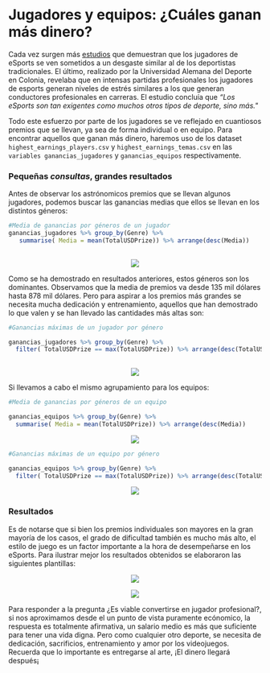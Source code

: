 # Jugadores y equipos: ¿Cuáles ganan más dinero?

Cada vez surgen más [estudios](https://www.marca.com/esports/2016/03/15/56e81056ca474115778b4691.html) que demuestran que los jugadores de eSports se ven sometidos a un desgaste similar al de los deportistas tradicionales. El último, realizado por la Universidad Alemana del Deporte en Colonia, revelaba que en intensas partidas profesionales los jugadores de esports generan niveles de estrés similares a los que generan conductores profesionales en carreras. El estudio concluía que *“Los eSports son tan exigentes como muchos otros tipos de deporte, sino más."*

Todo este esfuerzo por parte de los jugadores se ve reflejado en cuantiosos premios que se llevan, ya sea de forma individual o en equipo. Para encontrar aquellos que ganan más dinero, haremos uso de los dataset  `highest_earnings_players.csv` y `highest_earnings_temas.csv` en las `variables ganancias_jugadores` y `ganancias_equipos` respectivamente.

### Pequeñas *consultas*, grandes resultados

Antes de observar los astrónomicos premios que se llevan algunos jugadores, podemos buscar las ganancias medias que ellos se llevan en los distintos géneros:

```R
#Media de ganancias por géneros de un jugador
ganancias_jugadores %>% group_by(Genre) %>%
   summarise( Media = mean(TotalUSDPrize)) %>% arrange(desc(Media))
   
```

<p align="center">
<img src="../../Imágenes/Proyecto51.png">
</p>

Como se ha demostrado en resultados anteriores, estos géneros son los dominantes. Observamos que la media de premios va desde 135 mil dólares hasta 878 mil dólares. Pero para aspirar a los premios más grandes se necesita mucha dedicación y entrenamiento, aquellos que han demostrado lo que valen y se han llevado las cantidades más altas son:


```R
#Ganancias máximas de un jugador por género

ganancias_jugadores %>% group_by(Genre) %>% 
  filter( TotalUSDPrize == max(TotalUSDPrize)) %>% arrange(desc(TotalUSDPrize))
  
```

<p align="center">
<img src="../../Imágenes/Proyecto5.2.png">
</p>


Si llevamos a cabo el mismo agrupamiento para los equipos:

```R
#Media de ganancias por géneros de un equipo

ganancias_equipos %>% group_by(Genre) %>%
  summarise( Media = mean(TotalUSDPrize)) %>% arrange(desc(Media))
```

<p align="center">
<img src="../../Imágenes/Proyecto53.png">
</p>


```R
#Ganancias máximas de un equipo por género

ganancias_equipos %>% group_by(Genre) %>%
  filter( TotalUSDPrize == max(TotalUSDPrize)) %>% arrange(desc(TotalUSDPrize))
```

<p align="center">
<img src="../../Imágenes/Proyecto5.4.png">
</p>

### Resultados

Es de notarse que si bien los premios individuales son mayores en la gran mayoría de los casos, el grado de dificultad también es mucho más alto, el estilo de juego es un factor importante a la hora de desempeñarse en los eSports. Para ilustrar mejor los resultados obtenidos se elaboraron las siguientes plantillas: 

<p align="center">
<img src="../../Imágenes/Proyecto5.5.png">
</p>


<p align="center">
<img src="../../Imágenes/Proyecto5.6.png">
</p>

Para responder a la pregunta ¿Es viable convertirse en jugador profesional?, si nos aproximamos desde el un punto de vista puramente ecónomico, la respuesta es totalmente afirmativa, un salario medio es más que suficiente para tener una vida digna. Pero como cualquier otro deporte, se necesita de dedicación, sacrificios, entrenamiento y amor por los videojuegos. Recuerda que lo importante es entregarse al arte, ¡El dinero llegará después¡

